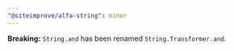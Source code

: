 ```yaml
---
"@siteimprove/alfa-string": minor
---
```


**Breaking:** `String.and` has been renamed `String.Transformer.and`.
